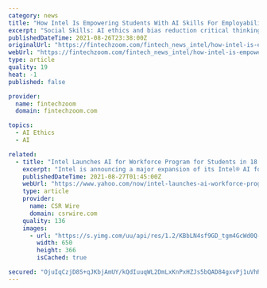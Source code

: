```yaml
---
category: news
title: "How Intel Is Empowering Students With AI Skills For Employability"
excerpt: "Social Skills: AI ethics and bias reduction critical thinking problem solving, system mapping and solution building, social and emotional skills. Career Growth Skills: career path finding skills, entrepreneurial mindset, design, and systems thinking skills."
publishedDateTime: 2021-08-26T23:38:00Z
originalUrl: "https://fintechzoom.com/fintech_news_intel/how-intel-is-empowering-students-with-ai-skills-for-employability/"
webUrl: "https://fintechzoom.com/fintech_news_intel/how-intel-is-empowering-students-with-ai-skills-for-employability/"
type: article
quality: 19
heat: -1
published: false

provider:
  name: fintechzoom
  domain: fintechzoom.com

topics:
  - AI Ethics
  - AI

related:
  - title: "Intel Launches AI for Workforce Program for Students in 18 Community Colleges"
    excerpt: "Intel is announcing a major expansion of its Intel® AI for Workforce Program to help educate the next generation of U.S. technologists, engineers and inventors — and to help them land careers in their chosen fields,"
    publishedDateTime: 2021-08-27T01:45:00Z
    webUrl: "https://www.yahoo.com/now/intel-launches-ai-workforce-program-140107340.html"
    type: article
    provider:
      name: CSR Wire
      domain: csrwire.com
    quality: 136
    images:
      - url: "https://s.yimg.com/uu/api/res/1.2/KBbLN4sf9GD_tgm4GcWd0Q--~B/aD0zNjY7dz02NTA7YXBwaWQ9eXRhY2h5b24-/https://media.zenfs.com/en/news_direct/91a4aa364fb2d6461843611c01aa0c2b"
        width: 650
        height: 366
        isCached: true

secured: "OjuIqCzjD8S+qJKbjAmUY/kQdIuuqWL2DmLxKnPxHZJs5bQAD84gxvPj1uVhR2Sdyw/UEV9KL0bVAr4Byzat9bgJaudoBbY88Qvgw5zTqBD5so7h1ULYMyjJtsWwKg6pOqaO7cZ14SkGB3Guz7ySBumcfveVA9/USB52PQP0gv8MQ5FCAKpZAmAB8ulArVrdRr3E9yQzzU8JtLRikwZgDqAb4JerpawKw68r198wwaszmInM6Wy5QZ+vw4Nud3h8O6/Y+VHoXapqHBGv6Qjh9FhNMJpV0JqbDWkD/u3e7wLSeLV05obrjY/Yn9bmf2HZlP0RpIXFUtTcWF+xE3YkZEjVqmETIlkD8JkY9l/TYlU=;XcA/F+7ljPwzD2DLyRpUkQ=="
---
```


